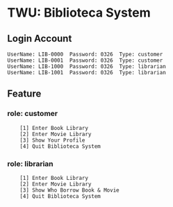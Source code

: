 TWU: Biblioteca System
=======================

Login Account
-----------------


    UserName: LIB-0000  Password: 0326  Type: customer
    UserName: LIB-0001  Password: 0326  Type: customer
    UserName: LIB-1000  Password: 0326  Type: librarian
    UserName: LIB-1001  Password: 0326  Type: librarian

Feature
-----------------

### role: customer

        [1] Enter Book Library
        [2] Enter Movie Library
        [3] Show Your Profile
        [4] Quit Biblioteca System

### role: librarian

        [1] Enter Book Library
        [2] Enter Movie Library
        [3] Show Who Borrow Book & Movie
        [4] Quit Biblioteca System